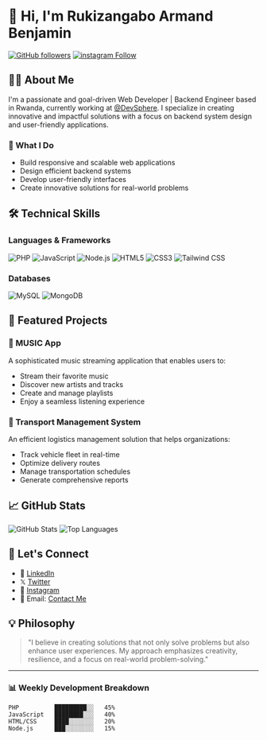 # 👋 Hi, I'm Rukizangabo Armand Benjamin

[![GitHub followers](https://img.shields.io/github/followers/BenDev202?style=social)](https://github.com/BenDev202)
[![instagram Follow](https://img.shields.io/instagram/follow/armand_benjamin50?style=social)](https://instagram.com/armand_benjamin50)

## 👨‍💻 About Me

I'm a passionate and goal-driven Web Developer | Backend Engineer based in Rwanda, currently working at [@DevSphere](https://github.com/DevSphere). I specialize in creating innovative and impactful solutions with a focus on backend system design and user-friendly applications.

### 🚀 What I Do

- Build responsive and scalable web applications
- Design efficient backend systems
- Develop user-friendly interfaces
- Create innovative solutions for real-world problems

## 🛠️ Technical Skills

### Languages & Frameworks
![PHP](https://img.shields.io/badge/PHP-777BB4?style=for-the-badge&logo=php&logoColor=white)
![JavaScript](https://img.shields.io/badge/JavaScript-F7DF1E?style=for-the-badge&logo=javascript&logoColor=black)
![Node.js](https://img.shields.io/badge/Node.js-43853D?style=for-the-badge&logo=node.js&logoColor=white)
![HTML5](https://img.shields.io/badge/HTML5-E34F26?style=for-the-badge&logo=html5&logoColor=white)
![CSS3](https://img.shields.io/badge/CSS3-1572B6?style=for-the-badge&logo=css3&logoColor=white)
![Tailwind CSS](https://img.shields.io/badge/Tailwind_CSS-38B2AC?style=for-the-badge&logo=tailwind-css&logoColor=white)

### Databases
![MySQL](https://img.shields.io/badge/MySQL-005C84?style=for-the-badge&logo=mysql&logoColor=white)
![MongoDB](https://img.shields.io/badge/MongoDB-4EA94B?style=for-the-badge&logo=mongodb&logoColor=white)

## 🎯 Featured Projects

### 🎵 MUSIC App
A sophisticated music streaming application that enables users to:
- Stream their favorite music
- Discover new artists and tracks
- Create and manage playlists
- Enjoy a seamless listening experience

### 🚚 Transport Management System
An efficient logistics management solution that helps organizations:
- Track vehicle fleet in real-time
- Optimize delivery routes
- Manage transportation schedules
- Generate comprehensive reports

## 📈 GitHub Stats

![GitHub Stats](https://github-readme-stats.vercel.app/api?username=BenDev202&show_icons=true&theme=radical)
![Top Languages](https://github-readme-stats.vercel.app/api/top-langs/?username=BenDev202&layout=compact&theme=radical)

## 🤝 Let's Connect

- 💼 [LinkedIn](https://linkedin.com/in/rukizangabo-armand-benjamin)
- 𝕏 [Twitter](https://twitter.com/armand_benjamin50)
- 📸 [Instagram](https://instagram.com/armand_benjamin50)
- 📧 Email: [Contact Me](mailto:armandbenjamin30@gmail.com)

## 💡 Philosophy

> "I believe in creating solutions that not only solve problems but also enhance user experiences. My approach emphasizes creativity, resilience, and a focus on real-world problem-solving."

---

### 📊 Weekly Development Breakdown

```text
PHP          █████████░░   45%
JavaScript   ████████░░░   40%
HTML/CSS     ████░░░░░░░   20%
Node.js      ███░░░░░░░░   15%
